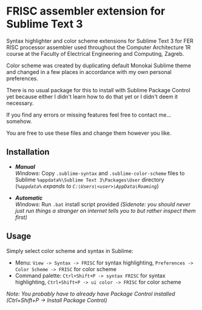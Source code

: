 # FRISC assembler extension for Sublime Text 3

Syntax highlighter and color scheme extensions for Sublime Text 3 for FER RISC processor assembler used throughout the Computer Architecture 1R course at the Faculty of Electrical Engineering and Computing, Zagreb.

Color scheme was created by duplicating default Monokai Sublime theme and changed in a few places in accordance with my own personal preferences.

There is no usual package for this to install with Sublime Package Control yet because either I didn't learn how to do that yet or I didn't deem it necessary.

If you find any errors or missing features feel free to contact me... somehow.

You are free to use these files and change them however you like.

## Installation
- **_Manual_** <br/>
  _Windows_:  Copy `.sublime-syntax` and `.sublime-color-scheme` files to Sublime `%appdata%\Sublime Text 3\Packages\User` directory<br/>
  (_`%appdata%` expands to `C:\Users\<user>\AppData\Roaming`_)
  
- **_Automatic_**<br/>
  _Windows_:  Run `.bat` install script provided _(Sidenote: you should never just run things a stranger on internet tells you to but rather inspect them first)_
  
## Usage
Simply select color scheme and syntax in Sublime:
- Menu: `View -> Syntax -> FRISC` for syntax highlighting, `Preferences -> Color Scheme -> FRISC` for color scheme
- Command palette: `Ctrl+Shift+P -> syntax FRISC` for syntax highlighting, `Ctrl+Shift+P -> ui color -> FRISC` for color scheme

_Note: You probably have to already have Package Control installed (Ctrl+Shift+P -> Install Package Control)_
